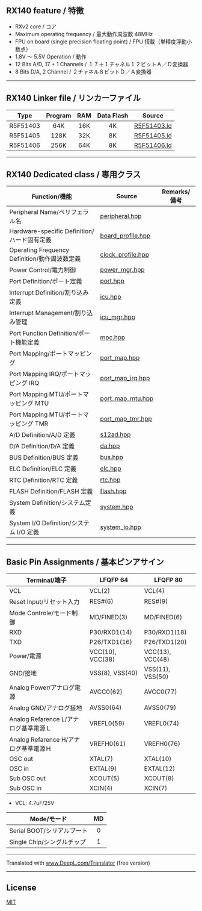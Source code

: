
## RX140 feature / 特徴

- RXv2 core / コア
- Maximum operating frequency / 最大動作周波数 48MHz
- FPU on board (single precision floating point) / FPU 搭載（単精度浮動小数点）
- 1.8V ～ 5.5V Operation / 動作
- 12 Bits A/D, 17 + 1 Channels / １７＋１チャネル１２ビットＡ／Ｄ変換器
- 8 Bits D/A, 2 Channel / ２チャネル８ビットＤ／Ａ変換器

---

## RX140 Linker file / リンカーファイル

|Type|Program|RAM|Data Flash|Source|
|---|:-:|:-:|:-:|---|
|R5F51403|64K|16K|4K|[R5F51403.ld](R5F51403.ld)|
|R5F51405|128K|32K|8K|[R5F51405.ld](R5F51405.ld)|
|R5F51406|256K|64K|8K|[R5F51406.ld](R5F51406.ld)|

---

## RX140 Dedicated class / 専用クラス

|Function/機能|Source|Remarks/備考|
|---|---|:-:|
|Peripheral Name/ペリフェラル名|[peripheral.hpp](peripheral.hpp)||
|Hardware-specific Definition/ハード固有定義|[board_profile.hpp](board_profile.hpp)||
|Operating Frequency Definition/動作周波数定義|[clock_profile.hpp](clock_profile.hpp)||
|Power Control/電力制御|[power_mgr.hpp](power_mgr.hpp)||
|Port Definition/ポート定義|[port.hpp](port.hpp)||
|Interrupt Definition/割り込み定義|[icu.hpp](icu.hpp)||
|Interrupt Management/割り込み管理|[icu_mgr.hpp](icu_mgr.hpp)||
|Port Function Definition/ポート機能定義|[mpc.hpp](mpc.hpp)||
|Port Mapping/ポートマッピング|[port_map.hpp](port_map.hpp)||
|Port Mapping IRQ/ポートマッピング IRQ|[port_map_irq.hpp](port_map_irq.hpp)||
|Port Mapping MTU/ポートマッピング MTU|[port_map_mtu.hpp](port_map_mtu.hpp)||
|Port Mapping MTU/ポートマッピング TMR|[port_map_tmr.hpp](port_map_tmr.hpp)||
|A/D Definition/A/D 定義|[s12ad.hpp](s12ad.hpp)||
|D/A Definition/D/A 定義|[da.hpp](da.hpp)||
|BUS Definition/BUS 定義|[bus.hpp](bus.hpp)||
|ELC Definition/ELC 定義|[elc.hpp](elc.hpp)||
|RTC Definition/RTC 定義|[rtc.hpp](rtc.hpp)||
|FLASH Definition/FLASH 定義|[flash.hpp](flash.hpp)||
|System Definition/システム定義|[system.hpp](system.hpp)||
|System I/O Definition/システム I/O 定義|[system_io.hpp](system_io.hpp)||

---

## Basic Pin Assignments / 基本ピンアサイン

|Terminal/端子|LFQFP 64|LFQFP 80|
|---|---|---|
|VCL|VCL(2)|VCL(4)|
|Reset Input/リセット入力|RES#(6)|RES#(9)|
|Mode Controle/モード制御|MD/FINED(3)|MD/FINED(6)|
|RXD|P30/RXD1(14)|P30/RXD1(18)|
|TXD|P26/TXD1(16)|P26/TXD1(20)|
|Power/電源|VCC(10), VCC(38)|VCC(13), VCC(48)|
|GND/接地|VSS(8), VSS(40)|VSS(11), VSS(50)|
|Analog Power/アナログ電源|AVCC0(62)|AVCC0(77)|
|Analog GND/アナログ接地|AVSS0(64)|AVSS0(79)|
|Analog Refarence L/アナログ基準電源Ｌ|VREFL0(59)|VREFL0(74)|
|Analog Refarence H/アナログ基準電源Ｈ|VREFH0(61)|VREFH0(76)|
|OSC out|XTAL(7)|XTAL(10)|
|OSC in|EXTAL(9)|EXTAL(12)|
|Sub OSC out|XCOUT(5)|XCOUT(8)|
|Sub OSC in|XCIN(4)|XCIN(7)|

- VCL: 4.7uF/25V

|Mode/モード|MD|
|---|:---:|
|Serial BOOT/シリアルブート|0|
|Single Chip/シングルチップ|1|

---

Translated with www.DeepL.com/Translator (free version)

---

## License

[MIT](../LICENSE)
